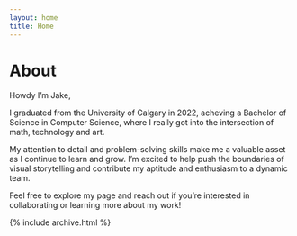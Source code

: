 ```yaml
---
layout: home
title: Home
---
```


# About

Howdy I’m Jake,

I graduated from the University of Calgary in 2022, acheving a Bachelor of Science in Computer Science, where I really got into the intersection of math, technology and art.

My attention to detail and problem-solving skills make me a valuable asset as I continue to learn and grow. I’m excited to help push the boundaries of visual storytelling and contribute my aptitude and enthusiasm to a dynamic team. 

Feel free to explore my page and reach out if you’re interested in collaborating or learning more about my work!

{% include archive.html %}
